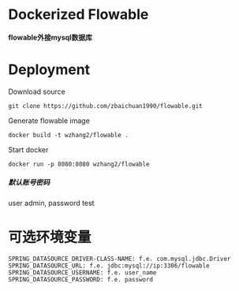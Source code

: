 # Dockerized Flowable

**flowable外接mysql数据库**

# Deployment
Download source
```
git clone https://github.com/zbaichuan1990/flowable.git
```
Generate flowable image
```
docker build -t wzhang2/flowable .
```
Start docker
```
docker run -p 8080:8080 wzhang2/flowable
```
##### 默认账号密码
user admin, password test

# 可选环境变量
```
SPRING_DATASOURCE_DRIVER-CLASS-NAME: f.e. com.mysql.jdbc.Driver
SPRING_DATASOURCE_URL: f.e. jdbc:mysql://ip:3306/flowable
SPRING_DATASOURCE_USERNAME: f.e. user_name
SPRING_DATASOURCE_PASSWORD: f.e. password
```
